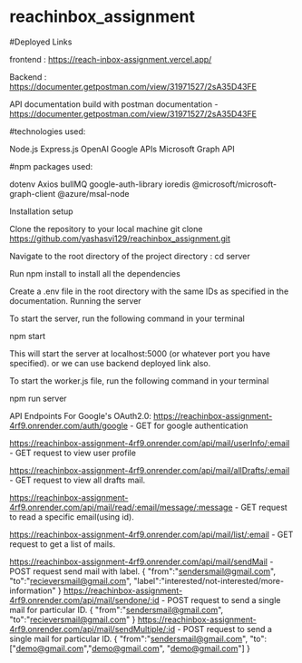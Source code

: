 # reachinbox_assignment
#Deployed Links

frontend : https://reach-inbox-assignment.vercel.app/

Backend : https://documenter.getpostman.com/view/31971527/2sA35D43FE

API documentation build with postman documentation - https://documenter.getpostman.com/view/31971527/2sA35D43FE


#technologies used:

Node.js
Express.js
OpenAI
Google APIs
Microsoft Graph API


#npm packages used:

dotenv
Axios
bullMQ
google-auth-library
ioredis
@microsoft/microsoft-graph-client
@azure/msal-node



Installation setup

Clone the repository to your local machine
git clone https://github.com/yashasvi129/reachinbox_assignment.git


Navigate to the root directory of the project directory :
cd server


Run npm install to install all the dependencies


Create a .env file in the root directory with the same IDs as specified in the documentation.
Running the server



To start the server, run the following command in your terminal

npm start


This will start the server at localhost:5000 (or whatever port you have specified). or we can use backend deployed link also.



To start the worker.js file, run the following command in your terminal

npm run server



API Endpoints
For Google's OAuth2.0:
https://reachinbox-assignment-4rf9.onrender.com/auth/google - GET for google authentication

https://reachinbox-assignment-4rf9.onrender.com/api/mail/userInfo/:email - GET request to view user profile

https://reachinbox-assignment-4rf9.onrender.com/api/mail/allDrafts/:email - GET request to view all drafts mail.

https://reachinbox-assignment-4rf9.onrender.com/api/mail/read/:email/message/:message - GET request to read a specific email(using id).

https://reachinbox-assignment-4rf9.onrender.com/api/mail/list/:email - GET request to get a list of mails.


https://reachinbox-assignment-4rf9.onrender.com/api/mail/sendMail - POST request send mail with label.
{
    "from":"sendersmail@gmail.com",
    "to":"recieversmail@gmail.com",
    "label":"interested/not-interested/more-information"
}
https://reachinbox-assignment-4rf9.onrender.com/api/mail/sendone/:id - POST request to send a single mail for particular ID.
{
    "from":"sendersmail@gmail.com",
    "to":"recieversmail@gmail.com"
}
https://reachinbox-assignment-4rf9.onrender.com/api/mail/sendMultiple/:id - POST request to send a single mail for particular ID.
{
   "from":"sendersmail@gmail.com",
   "to":["demo@gmail.com","demo@gmail.com", "demo@gmail.com"]
}

